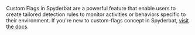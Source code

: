 Custom Flags in Spyderbat are a powerful feature that enable users to create tailored detection rules to monitor activities or behaviors specific to their environment.
If you're new to custom-flags concept in Spyderbat, [visit the docs](https://docs.spyderbat.com/concepts/scout/custom-flags).